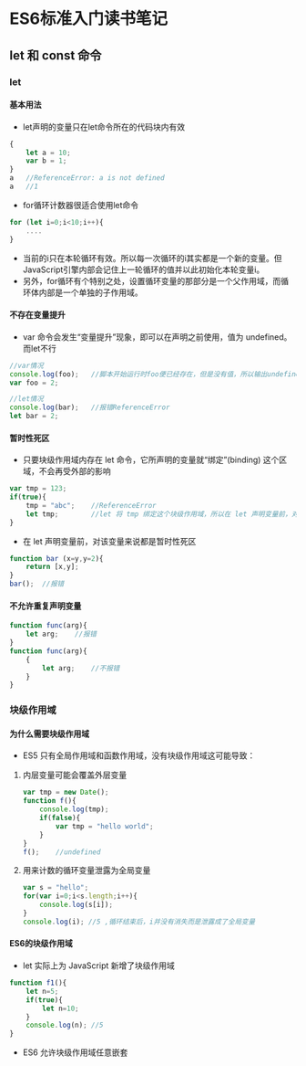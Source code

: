 # ES6标准入门读书笔记

## let 和 const 命令

### let

#### 基本用法

- let声明的变量只在let命令所在的代码块内有效

```javascript
{
    let a = 10;
    var b = 1;
}
a   //ReferenceError: a is not defined
a   //1
```

- for循环计数器很适合使用let命令

```javascript
for (let i=0;i<10;i++){
    ....
}
```

- 当前的i只在本轮循环有效。所以每一次循环的i其实都是一个新的变量。但JavaScript引擎内部会记住上一轮循环的值并以此初始化本轮变量i。
- 另外，for循环有个特别之处，设置循环变量的那部分是一个父作用域，而循环体内部是一个单独的子作用域。

#### 不存在变量提升

- var 命令会发生“变量提升”现象，即可以在声明之前使用，值为 undefined。而let不行

```javascript
//var情况
console.log(foo);   //脚本开始运行时foo便已经存在，但是没有值，所以输出undefined
var foo = 2;

//let情况
console.log(bar);   //报错ReferenceError
let bar = 2;
```

#### 暂时性死区

- 只要块级作用域内存在 let 命令，它所声明的变量就“绑定”(binding) 这个区域，不会再受外部的影响

```javascript
var tmp = 123;
if(true){
    tmp = "abc";    //ReferenceError
    let tmp;        //let 将 tmp 绑定这个块级作用域，所以在 let 声明变量前，对 tmp 赋值会报错
}
```

- 在 let 声明变量前，对该变量来说都是暂时性死区

```javascript
function bar (x=y,y=2){
    return [x,y];
}
bar();  //报错
```

#### 不允许重复声明变量

```javascript
function func(arg){
    let arg;    //报错
}
function func(arg){
    {
        let arg;    //不报错
    }
}
```

### 块级作用域

#### 为什么需要块级作用域

- ES5 只有全局作用域和函数作用域，没有块级作用域这可能导致：
1. 内层变量可能会覆盖外层变量

    ```javascript
    var tmp = new Date();
    function f(){
        console.log(tmp);
        if(false){
            var tmp = "hello world";
        }
    }
    f();    //undefined
    ```

1. 用来计数的循环变量泄露为全局变量
    ```javascript
    var s = "hello";
    for(var i=0;i<s.length;i++){
        console.log(s[i]);
    }
    console.log(i); //5 ,循环结束后，i并没有消失而是泄露成了全局变量
    ```

#### ES6的块级作用域

- let 实际上为 JavaScript 新增了块级作用域

```javascript
function f1(){
    let n=5;
    if(true){
        let n=10;
    }
    console.log(n); //5
}
```

- ES6 允许块级作用域任意嵌套